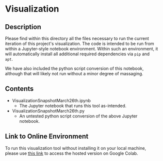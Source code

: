 # Visualization

## Description
Please find within this directory all the files necessary to run the current iteration of this project's visualization.
The code is intended to be run from within a Jupyter-style notebook environment. Within such an environment, it will
automatically install all additional required dependencies via `pip` and `apt`.

We have also included the python script conversion of this notebook, although that will likely not run without a minor
degree of massaging.

## Contents
 - VisualizationSnapshotMarch26th.ipynb
   - The Jupyter notebook that runs this tool as-intended.
 - VisualizationSnapshotMarch26th.py
   - An untested python script conversion of the above Jupyter notebook.

## Link to Online Environment
To run this visualization tool without installing it on your local machine, please use
[this link](https://colab.research.google.com/drive/1nGuMVrvAVbVV_ODxyO1mOdgAR7FHm-DZ?usp=sharing) to access the hosted
version on Google Colab.
